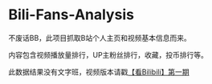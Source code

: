 # Bili-Fans-Analysis


不废话BB，此项目抓取B站个人主页和视频基本信息而来。

内容包含视频播放量排行，UP主粉丝排行，收藏，投币排行等。

此数据结果没有文字班，视频版本请戳[【看Bilibili】第一期](https://www.bilibili.com/video/av5686103/)
